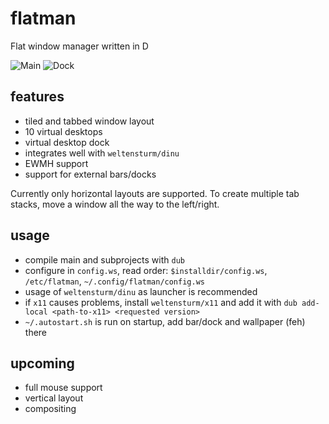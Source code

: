 # flatman
Flat window manager written in D

![Main](https://hostr.co/file/3LzpRDDPdQcr/flatman-3.png)
![Dock](https://hostr.co/file/e5sW4EXmFP4K/Untitled.png)

## features

* tiled and tabbed window layout
* 10 virtual desktops
* virtual desktop dock
* integrates well with `weltensturm/dinu`
* EWMH support
* support for external bars/docks

Currently only horizontal layouts are supported. To create multiple tab stacks, move a window all the way to the left/right.

## usage

* compile main and subprojects with `dub`
* configure in `config.ws`, read order: `$installdir/config.ws`, `/etc/flatman`, `~/.config/flatman/config.ws`
* usage of `weltensturm/dinu` as launcher is recommended
* if `x11` causes problems, install `weltensturm/x11` and add it with `dub add-local <path-to-x11> <requested version>`
* `~/.autostart.sh` is run on startup, add bar/dock and wallpaper (feh) there

## upcoming

* full mouse support
* vertical layout
* compositing
